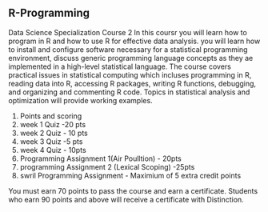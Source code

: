## R-Programming
Data Science Specialization Course 2
In this coursr you will learn how to program in R and how to use R for effective data analysis. you will learn 
how to install and configure software necessary for a statistical programming environment,
discuss generic programming language concepts as they ae implemented in a high-level
statistical language. The course covers practical issues in statistical computing which
incluses programming in R, reading data into R, accessing R packages, writing R functions, debugging,
and organizing and commenting R code. Topics in statistical analysis and optimization will provide working examples.

1. Points and scoring
2. week 1 Quiz -20 pts
3. week 2 Quiz - 10 pts
4. week 3 Quiz -5 pts
5. week 4 Quiz - 10pts
6. Programming Assignment 1(Air Poulltion) - 20pts
7. programming Assignment 2 (Lexical Scoping) -25pts
8. swril Programming Assignment - Maximium of 5 extra credit points

You must earn 70 points to pass the course and earn a certificate. Students who earn 90 points and above will
receive a certificate with Distinction.
